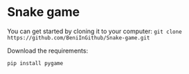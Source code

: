 # Snake game
You can get started by cloning it to your computer: 
```git clone https://github.com/BeniInGithub/Snake-game.git```

Download the requirements:

```
pip install pygame
```
